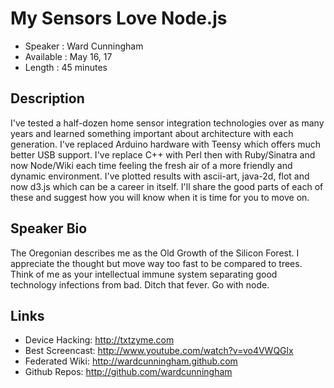 My Sensors Love Node.js
========================

* Speaker   : Ward Cunningham
* Available : May 16, 17
* Length    : 45 minutes

Description
-----------

I've tested a half-dozen home sensor integration technologies over as many years and learned something important about architecture with each generation. I've replaced Arduino hardware with Teensy which offers much better USB support. I've replace C++ with Perl then with Ruby/Sinatra and now Node/Wiki each time feeling the fresh air of a more friendly and dynamic environment. I've plotted results with ascii-art, java-2d, flot and now d3.js which can be a career in itself. I'll share the good parts of each of these and suggest how you will know when it is time for you to move on.

Speaker Bio
-----------

The Oregonian describes me as the Old Growth of the Silicon Forest. I appreciate the thought but move way too fast to be compared to trees. Think of me as your intellectual immune system separating good technology infections from bad. Ditch that fever. Go with node.

Links
-----

* Device Hacking: http://txtzyme.com
* Best Screencast: http://www.youtube.com/watch?v=vo4VWQGlx
* Federated Wiki: http://wardcunningham.github.com
* Github Repos: http://github.com/wardcunningham

